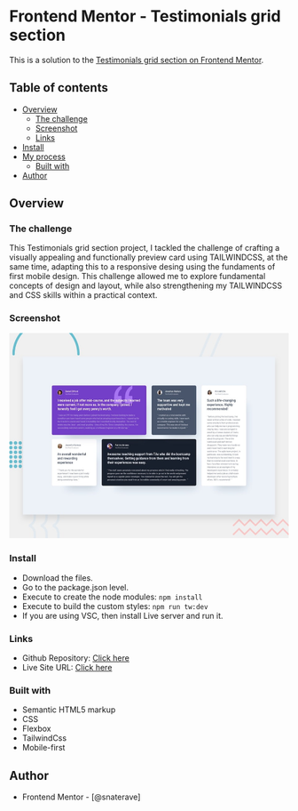 # Frontend Mentor - Testimonials grid section

This is a solution to the [Testimonials grid section on Frontend Mentor](https://www.frontendmentor.io/challenges/testimonials-grid-section-Nnw6J7Un7).
## Table of contents

- [Overview](#overview)
  - [The challenge](#the-challenge)
  - [Screenshot](#screenshot)
  - [Links](#links)
- [Install](#install)
- [My process](#my-process)
  - [Built with](#built-with)
- [Author](#author)

## Overview

### The challenge

This Testimonials grid section project, I tackled the challenge of crafting a visually appealing and functionally preview card using TAILWINDCSS, at the same time, adapting this to a responsive desing using the fundaments of first mobile design.  This challenge allowed me to explore fundamental concepts of design and layout, while also strengthening my TAILWINDCSS and CSS skills within a practical context.
### Screenshot

![](./desktop-preview.jpg)

### Install
- Download the files.
- Go to the package.json level.
- Execute to create the node modules:
`npm install`
- Execute to build the custom styles:
`npm run tw:dev`
- If you are using VSC, then install Live server and run it.


### Links

- Github Repository: [Click here](https://github.com/snaterave/challenge-6)
- Live Site URL: [Click here](https://660afa282339cd00a0e51fab--verdant-hummingbird-85bdf9.netlify.app/)



### Built with

- Semantic HTML5 markup
- CSS 
- Flexbox
- TailwindCss
- Mobile-first


## Author

- Frontend Mentor - [@snaterave]

